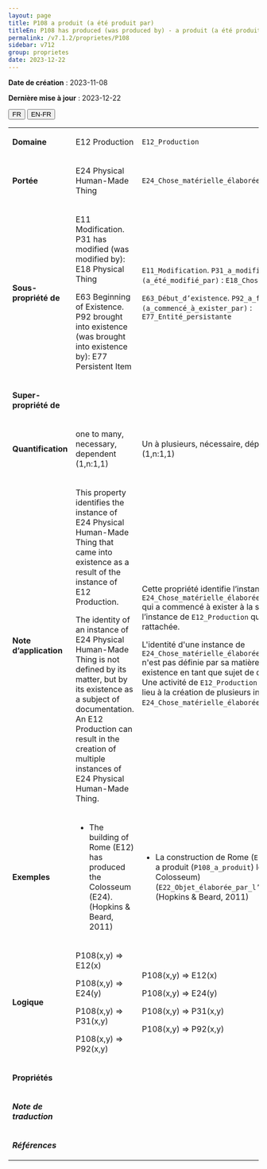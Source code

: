 ```yaml
---
layout: page
title: P108 a produit (a été produit par)
titleEn: P108 has produced (was produced by) - a produit (a été produit par)
permalink: /v7.1.2/proprietes/P108
sidebar: v712
group: proprietes
date: 2023-12-22
---
```


**Date de création** : 2023-11-08

**Dernière mise à jour** : 2023-12-22

<div class="lang-buttons">
 <button id="fr" class="activate">FR</button>
 <button id="en-fr">EN-FR</button>
</div>

<table>
<tbody>
<tr>
<td><p><strong>Domaine</strong></p></td>
<td class="en">
<p>E12 Production</p>
</td>
<td>
<p><code class="language-plaintext highlighter-rouge">E12_Production</code></p>
</td>
</tr>
<tr>
<td><p><strong>Portée</strong></p></td>
<td class="en">
<p>E24 Physical Human-Made Thing</p>
</td>
<td>
<p><code class="language-plaintext highlighter-rouge">E24_Chose_matérielle_élaborée_par_l’humain</code> </p>
</td>
</tr>
<tr>
<td><p><strong>Sous-propriété de</strong></p></td>
<td class="en">
<p>E11 Modification. P31 has modified (was modified by): E18 Physical Thing</p>
<p>E63 Beginning of Existence. P92 brought into existence (was brought into existence by): E77 Persistent Item</p>
</td>
<td>
<p><code class="language-plaintext highlighter-rouge">E11_Modification</code>. <code class="language-plaintext highlighter-rouge">P31_a_modifié (a_été_modifié_par)</code> : <code class="language-plaintext highlighter-rouge">E18_Chose_matérielle</code> </p>
<p><code class="language-plaintext highlighter-rouge">E63_Début_d’existence</code>. <code class="language-plaintext highlighter-rouge">P92_a_fait_exister (a_commencé_à_exister_par)</code> : <code class="language-plaintext highlighter-rouge">E77_Entité_persistante</code> </p>
</td>
</tr>
<tr>
<td><p><strong>Super-propriété de</strong></p></td>
<td class="en">
</td>
<td>
<p> </p>
</td>
</tr>
<tr>
<td><p><strong>Quantification</strong></p></td>
<td class="en">
<p>one to many, necessary, dependent (1,n:1,1) </p>
</td>
<td>
<p>Un à plusieurs, nécessaire, dépendant (1,n:1,1)</p>
</td>
</tr>
<tr>
<td><p><strong>Note d’application</strong></p></td>
<td class="en">
<p>This property identifies the instance of E24 Physical Human-Made Thing that came into existence as a result of the instance of E12 Production.</p>
<p>The identity of an instance of E24 Physical Human-Made Thing is not defined by its matter, but by its existence as a subject of documentation. An E12 Production can result in the creation of multiple instances of E24 Physical Human-Made Thing. </p>
</td>
<td>
<p>Cette propriété identifie l’instance de <code class="language-plaintext highlighter-rouge">E24_Chose_matérielle_élaborée_par_l’humain</code> qui a commencé à exister à la suite de l’instance de <code class="language-plaintext highlighter-rouge">E12_Production</code> qui lui est rattachée.</p>
<p>L'identité d'une instance de <code class="language-plaintext highlighter-rouge">E24_Chose_matérielle_élaborée_par_l’humain</code> n'est pas définie par sa matière, mais par son existence en tant que sujet de documentation. Une activité de <code class="language-plaintext highlighter-rouge">E12_Production</code> peut donner lieu à la création de plusieurs instances de <code class="language-plaintext highlighter-rouge">E24_Chose_matérielle_élaborée_par_l’humain</code>.</p>
</td>
</tr>
<tr>
<td><p><strong>Exemples</strong></p></td>
<td class="en">
<ul>
<li><p>The building of Rome (E12) has produced the Colosseum (E24). (Hopkins & Beard, 2011)</p>
</li>
</ul>
</td>
<td>
<ul>
<li><p>La construction de Rome (<code class="language-plaintext highlighter-rouge">E12_Production</code>) a produit (<code class="language-plaintext highlighter-rouge">P108_a_produit</code>) le Colisée (the Colosseum) (<code class="language-plaintext highlighter-rouge">E22_Objet_élaborée_par_l’humain</code>) (Hopkins & Beard, 2011)</p>
</li>
</ul>
</td>
</tr>
<tr>
<td><p><strong>Logique</strong></p></td>
<td class="en">
<p>P108(x,y) ⇒ E12(x)</p>
<p>P108(x,y) ⇒ E24(y)</p>
<p>P108(x,y) ⇒ P31(x,y)</p>
<p>P108(x,y) ⇒ P92(x,y)</p>
</td>
<td>
<p>P108(x,y) ⇒ E12(x)</p>
<p>P108(x,y) ⇒ E24(y)</p>
<p>P108(x,y) ⇒ P31(x,y)</p>
<p>P108(x,y) ⇒ P92(x,y)</p>
</td>
</tr>
<tr>
<td><p><strong>Propriétés</strong></p></td>
<td class="en">
</td>
<td>
</td>
</tr>
<tr>
<td><p><strong><em>Note de traduction</em></strong></p></td>
<td colspan="2">
</td>
</tr>
<tr>
<td><p><strong><em>Références</em></strong></p></td>
<td colspan="2">
<p><em></em></p>
</td>
</tr>
</tbody>
</table>
